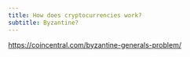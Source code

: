 ```yaml
---
title: How does cryptocurrencies work?
subtitle: Byzantine?
---
```


<https://coincentral.com/byzantine-generals-problem/>

[Byzantine fault tolerance]: https://en.wikipedia.org/wiki/Byzantine_fault_tolerance
